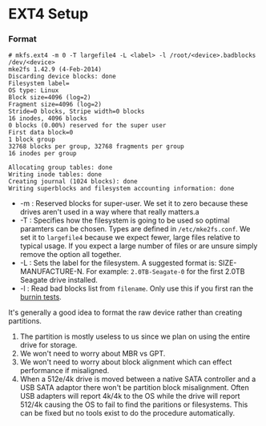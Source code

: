 # EXT4 Setup

### Format

```
# mkfs.ext4 -m 0 -T largefile4 -L <label> -l /root/<device>.badblocks /dev/<device>
mke2fs 1.42.9 (4-Feb-2014)
Discarding device blocks: done
Filesystem label=
OS type: Linux
Block size=4096 (log=2)
Fragment size=4096 (log=2)
Stride=0 blocks, Stripe width=0 blocks
16 inodes, 4096 blocks
0 blocks (0.00%) reserved for the super user
First data block=0
1 block group
32768 blocks per group, 32768 fragments per group
16 inodes per group

Allocating group tables: done
Writing inode tables: done
Creating journal (1024 blocks): done
Writing superblocks and filesystem accounting information: done
```

* -m <reserved-blocks-percentage>: Reserved blocks for super-user. We set it to zero because these drives aren't used in a way where that really matters.a
* -T <usage-type>: Specifies how the filesystem is going to be used so optimal paramters can be chosen. Types are defined in `/etc/mke2fs.conf`. We set it to `largefile4` because we expect fewer, large files relative to typical usage. If you expect a large number of files or are unsure simply remove the option all together.
* -L <label>: Sets the label for the filesystem. A suggested format is: SIZE-MANUFACTURE-N. For example: `2.0TB-Seagate-0` for the first 2.0TB Seagate drive installed.
* -l <filename>: Read bad blocks list from `filename`. Only use this if you first ran the [burnin tests](setup_(storage_device).md).

It's generally a good idea to format the raw device rather than creating partitions.

1. The partition is mostly useless to us since we plan on using the entire drive for storage.
2. We won't need to worry about MBR vs GPT.
3. We won't need to worry about block alignment which can effect performance if misaligned.
4. When a 512e/4k drive is moved between a native SATA controller and a USB SATA adaptor there won't be partition block misalignment. Often USB adapters will report 4k/4k to the OS while the drive will report 512/4k causing the OS to fail to find the paritions or filesystems. This can be fixed but no tools exist to do the procedure automatically.
